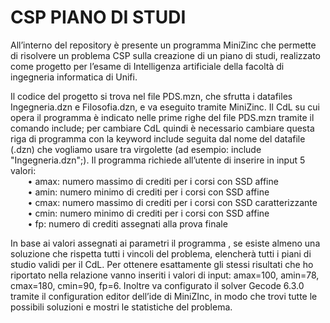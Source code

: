 # CSP PIANO DI STUDI
All’interno del repository è presente un programma MiniZinc che permette di risolvere un problema CSP sulla creazione di un piano di studi, realizzato come progetto per l’esame di Intelligenza artificiale della facoltà di ingegneria informatica di Unifi.  
  
Il codice del progetto si trova nel file PDS.mzn,  che sfrutta i datafiles Ingegneria.dzn e Filosofia.dzn, e va eseguito tramite MiniZinc. Il CdL su cui opera il programma è indicato nelle prime righe del file PDS.mzn tramite il comando include; per cambiare CdL quindi è necessario cambiare questa riga di programma con la keyword include seguita dal nome del datafile (.dzn) che vogliamo usare tra virgolette (ad esempio: include "Ingegneria.dzn";). Il programma richiede all’utente di inserire in input 5 valori:  
&nbsp;&nbsp;&nbsp;&nbsp;&nbsp;&nbsp; • amax: numero massimo di crediti per i corsi con SSD affine  
&nbsp;&nbsp;&nbsp;&nbsp;&nbsp;&nbsp; • amin: numero minimo di crediti per i corsi con SSD affine  
&nbsp;&nbsp;&nbsp;&nbsp;&nbsp;&nbsp; • cmax: numero massimo di crediti per i corsi con SSD caratterizzante  
&nbsp;&nbsp;&nbsp;&nbsp;&nbsp;&nbsp; • cmin: numero minimo di crediti per i corsi con SSD affine  
&nbsp;&nbsp;&nbsp;&nbsp;&nbsp;&nbsp; • fp: numero di crediti assegnati alla prova finale  
  
In base ai valori assegnati ai parametri il programma , se esiste almeno una soluzione che rispetta tutti i vincoli del problema, elencherà tutti i piani di studio validi per il CdL. Per ottenere esattamente gli stessi risultati che ho riportato nella relazione vanno inseriti i valori di input: amax=100, amin=78, cmax=180, cmin=90, fp=6. Inoltre va configurato il solver Gecode 6.3.0 tramite il configuration editor dell’ide di MiniZInc, in modo che trovi tutte le possibili soluzioni e mostri le statistiche del problema.
